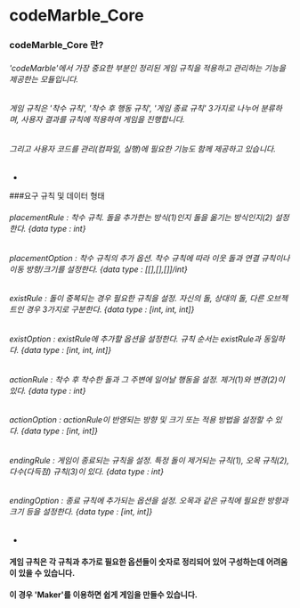# codeMarble_Core

### codeMarble_Core 란?
###### 'codeMarble'에서 가장 중요한 부분인 정리된 게임 규칙을 적용하고 관리하는 기능을 제공한는 모듈입니다.
###### 게임 규칙은 '착수 규칙', '착수 후 행동 규칙', '게임 종료 규칙' 3가지로 나누어 분류하며, 사용자 결과를 규칙에 적용하여 게임을 진행합니다.
###### 그리고 사용자 코드를 관리(컴파일, 실행)에 필요한 기능도 함께 제공하고 있습니다.
-

###요구 규칙 및 데이터 형태

###### placementRule : 착수 규칙. 돌을 추가한는 방식(1)인지 돌을 옮기는 방식인지(2) 설정한다. {data type : int}
###### placementOption : 착수 규칙의 추가 옵션. 착수 규칙에 따라 이웃 돌과 연결 규칙이나 이동 방향/크기를 설정한다. {data type : [[],[],[]]/int}
###### existRule : 돌이 중복되는 경우 필요한 규칙을 설정. 자신의 돌, 상대의 돌, 다른 오브젝트인 경우 3가지로 구분한다. {data type : [int, int, int]}
###### existOption : existRule에 추가할 옵션을 설정한다. 규칙 순서는 existRule과 동일하다. {data type : [int, int, int]}
###### actionRule : 착수 후 착수한 돌과 그 주변에 일어날 행동을 설정. 제거(1)와 변경(2)이 있다. {data type : int}
###### actionOption : actionRule이 반영되는 방향 및 크기 또는 적용 방법을 설정할 수 있다. {data type : [int, int]}
###### endingRule : 게임이 종료되는 규칙을 설정. 특정 돌이 제거되는 규칙(1), 오목 규칙(2), 다수(다득점) 규칙(3)이 있다. {data type : int}
###### endingOption : 종료 규칙에 추가되는 옵션을 설정. 오목과 같은 규칙에 필요한 방향과 크기 등을 설정한다. {data type : [int, int]}

-
#### 게임 규칙은 각 규칙과 추가로 필요한 옵션들이 숫자로 정리되어 있어 구성하는데 어려움이 있을 수 있습니다.
#### 이 경우 'Maker'를 이용하면 쉽게 게임을 만들수 있습니다.
                    
